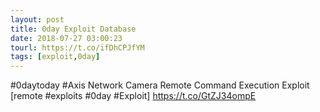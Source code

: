 ```yaml
---
layout: post
title: 0day Exploit Database
date: 2018-07-27 03:00:23
tourl: https://t.co/ifDhCPJfYM
tags: [exploit,0day]
---
```

#0daytoday #Axis Network Camera Remote Command Execution Exploit [remote #exploits #0day #Exploit] https://t.co/GtZJ34ompE
